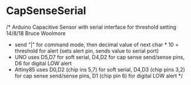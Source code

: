 # CapSenseSerial

/*  Arduino Capacitive Sensor with serial interface for threshold setting   14/8/18   Bruce Woolmore
 * send "|" for command mode, then decimal value of next char * 10 = threshold for alert (sets alert pin, sends value to serial port)
 * UNO uses D5,D7 for soft serial, D4,D2 for cap sense send/sense pins, D6 for digital LOW alert
 * Attiny85 uses D0,D2 (chip ins 5,7) for soft serial, D4,D3 (chip pins 3,2) for cap sense send/sense pins, D1 (chip pin 6) for digital LOW alert
 */
